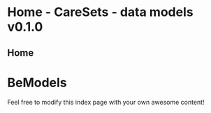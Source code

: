 # Home - CareSets - data models v0.1.0

## Home

# BeModels

Feel free to modify this index page with your own awesome content!

